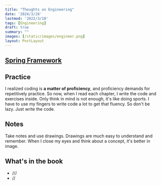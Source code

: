 ```yaml
---
title: "Thoughts on Engineering"
date: '2024/3/28'
lastmod: '2022/3/10'
tags: [Engineering]
draft: true
summary: ""
images: [/static/images/engineer.png]
layout: PostLayout
---
```


## [Spring Framework](https://docs.spring.io/spring-framework/docs/4.0.x/spring-framework-reference/html/index.html)
## Practice

I realized coding is **a matter of proficiency**, and proficiency demands for repetitively practice.
So now, when I read each chapter, I write the code and exercises inside. 
Only think in mind is not enough, it's like doing sports. I have to use my fingers to write code a lot to get that fluency.
So don't be lazy. Just write the code.

## Notes
Take notes and use drawings. Drawings are much easy to understand and remember. When I close my eyes and think about a concept, it's better in image.

## What's in the book
- ///
- //


